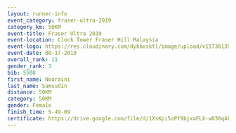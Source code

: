 ```yaml
---
layout: runner-info 
event_category: fraser-ultra-2019 
category_km: 50KM 
event-title: Fraser Ultra 2019 
event-location: Clock Tower Fraser Hill Malaysia 
event-logo: https://res.cloudinary.com/dykbosktl/image/upload/v1573613535/Logo/logo_mfst7w.jpg
event-date: 08-17-2019 
overall_rank: 11
gender_rank: 3
bib: 5508
first_name: Nooraini
last_name: Samsudin
distance: 50KM
category: 50KM
gender: Female
finish_time: 5-49-09
certificate: https://drive.google.com/file/d/1XsKpi5oPf9bjxaFLX-wO36qAkjnN7eeP/view?usp=sharing
---
```

